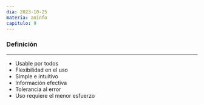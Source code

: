 ```yaml
---
dia: 2023-10-25
materia: aninfo
capitulo: 9
---
```

### Definición
---
* Usable por todos
* Flexibilidad en el uso
* Simple e intuitivo
* Información efectiva
* Tolerancia al error
* Uso requiere el menor esfuerzo